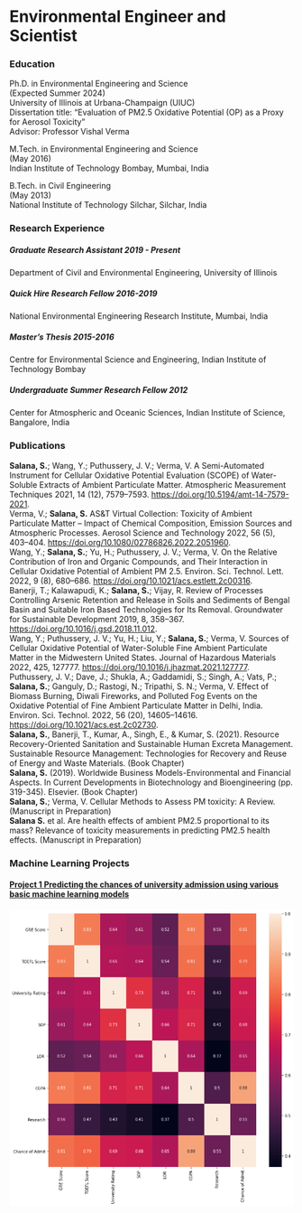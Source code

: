 # Environmental Engineer and Scientist

### Education
Ph.D. in Environmental Engineering and Science &nbsp; &nbsp;                           
(Expected Summer 2024)    
University of Illinois at Urbana-Champaign (UIUC)  
Dissertation title: “Evaluation of PM2.5 Oxidative Potential (OP) as a Proxy for Aerosol Toxicity”  
Advisor: Professor Vishal Verma  

M.Tech. in Environmental Engineering and Science &nbsp; &nbsp;	  	                          
(May 2016)    
Indian Institute of Technology Bombay, Mumbai, India  

B.Tech. in Civil Engineering                                                                
(May 2013)    
National Institute of Technology Silchar, Silchar, India 

### Research Experience
##### Graduate Research Assistant 	                                                                             2019 - Present  
Department of Civil and Environmental Engineering, University of Illinois  
  
##### Quick Hire Research Fellow	                                                                               2016-2019  
National Environmental Engineering Research Institute, Mumbai, India  

##### Master’s Thesis                                                                                            2015-2016  
Centre for Environmental Science and Engineering, Indian Institute of Technology Bombay  

##### Undergraduate Summer Research Fellow                                                                       2012  
Center for Atmospheric and Oceanic Sciences, Indian Institute of Science, Bangalore, India  

### Publications
**Salana, S.**; Wang, Y.; Puthussery, J. V.; Verma, V. A Semi-Automated Instrument for Cellular Oxidative Potential Evaluation (SCOPE) of Water-Soluble Extracts of Ambient Particulate Matter. Atmospheric Measurement Techniques 2021, 14 (12), 7579–7593. https://doi.org/10.5194/amt-14-7579-2021.  
Verma, V.; **Salana, S.** AS&T Virtual Collection: Toxicity of Ambient Particulate Matter – Impact of Chemical Composition, Emission Sources and Atmospheric Processes. Aerosol Science and Technology 2022, 56 (5), 403–404. https://doi.org/10.1080/02786826.2022.2051960.  
Wang, Y.; **Salana, S.**; Yu, H.; Puthussery, J. V.; Verma, V. On the Relative Contribution of Iron and Organic Compounds, and Their Interaction in Cellular Oxidative Potential of Ambient PM 2.5. Environ. Sci. Technol. Lett. 2022, 9 (8), 680–686. https://doi.org/10.1021/acs.estlett.2c00316.  
Banerji, T.; Kalawapudi, K.; **Salana, S.**; Vijay, R. Review of Processes Controlling Arsenic Retention and Release in Soils and Sediments of Bengal Basin and Suitable Iron Based Technologies for Its Removal. Groundwater for Sustainable Development 2019, 8, 358–367. https://doi.org/10.1016/j.gsd.2018.11.012.  
Wang, Y.; Puthussery, J. V.; Yu, H.; Liu, Y.; **Salana, S.**; Verma, V. Sources of Cellular Oxidative Potential of Water-Soluble Fine Ambient Particulate Matter in the Midwestern United States. Journal of Hazardous Materials 2022, 425, 127777. https://doi.org/10.1016/j.jhazmat.2021.127777.  
Puthussery, J. V.; Dave, J.; Shukla, A.; Gaddamidi, S.; Singh, A.; Vats, P.; **Salana, S.**; Ganguly, D.; Rastogi, N.; Tripathi, S. N.; Verma, V. Effect of Biomass Burning, Diwali Fireworks, and Polluted Fog Events on the Oxidative Potential of Fine Ambient Particulate Matter in Delhi, India. Environ. Sci. Technol. 2022, 56 (20), 14605–14616. https://doi.org/10.1021/acs.est.2c02730.  
**Salana, S.**, Banerji, T., Kumar, A., Singh, E., & Kumar, S. (2021). Resource Recovery-Oriented Sanitation and Sustainable Human Excreta Management. Sustainable Resource Management: Technologies for Recovery and Reuse of Energy and Waste Materials. (Book Chapter)  
**Salana, S.** (2019). Worldwide Business Models-Environmental and Financial Aspects. In Current Developments in Biotechnology and Bioengineering (pp. 319-345). Elsevier. (Book Chapter)  
**Salana, S.**; Verma, V. Cellular Methods to Assess PM toxicity: A Review. (Manuscript in Preparation)  
**Salana S.** et al. Are health effects of ambient PM2.5 proportional to its mass? Relevance of toxicity measurements in predicting PM2.5 health effects. (Manuscript in Preparation)

### Machine Learning Projects

#### [Project 1 Predicting the chances of university admission using various basic machine learning models](https://github.com/sudheersalana1/Graduate_Student_Admission_Prediction)
![image](https://github.com/sudheersalana1/sudheersalana.github.io/blob/main/images/Project1.png)

